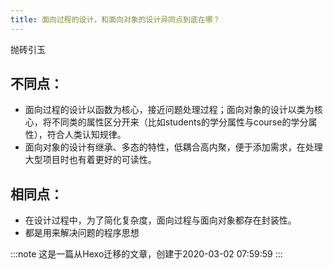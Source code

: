 ```yaml
---
title: 面向过程的设计，和面向对象的设计异同点到底在哪？
---
```


抛砖引玉

## 不同点：

- 面向过程的设计以函数为核心，接近问题处理过程；面向对象的设计以类为核心，将不同类的属性区分开来（比如students的学分属性与course的学分属性），符合人类认知规律。
- 面向对象的设计有继承、多态的特性，低耦合高内聚，便于添加需求，在处理大型项目时也有着更好的可读性。

## 相同点：

- 在设计过程中，为了简化复杂度，面向过程与面向对象都存在封装性。
- 都是用来解决问题的程序思想

:::note
这是一篇从Hexo迁移的文章，创建于2020-03-02 07:59:59
:::
